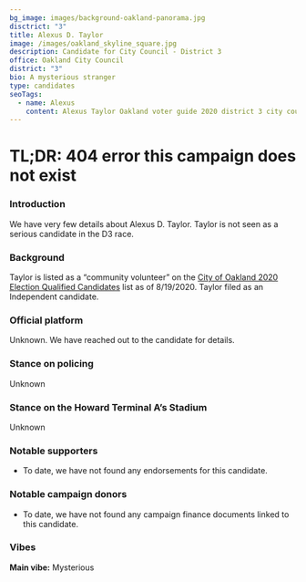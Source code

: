 ```yaml
---
bg_image: images/background-oakland-panorama.jpg
disctrict: "3"
title: Alexus D. Taylor
image: /images/oakland_skyline_square.jpg
description: Candidate for City Council - District 3
office: Oakland City Council
district: "3"
bio: A mysterious stranger
type: candidates
seoTags:
  - name: Alexus
    content: Alexus Taylor Oakland voter guide 2020 district 3 city council
---
```

# TL;DR: 404 error this campaign does not exist

### Introduction

We have very few details about Alexus D. Taylor. Taylor is not seen as a serious candidate in the D3 race.

### Background

Taylor is listed as a “community volunteer” on the [City of Oakland 2020 Election Qualified Candidates](https://cao-94612.s3.amazonaws.com/documents/2020-Election-Ballot-Order-w-Ballot-Designations.pdf) list as of 8/19/2020. Taylor filed as an Independent candidate.

### Official platform

Unknown. We have reached out to the candidate for details.

### Stance on policing

Unknown

### Stance on the Howard Terminal A’s Stadium

Unknown

### Notable supporters

* To date, we have not found any endorsements for this candidate.

### Notable campaign donors

* To date, we have not found any campaign finance documents linked to this candidate.

### Vibes

**Main vibe:** Mysterious